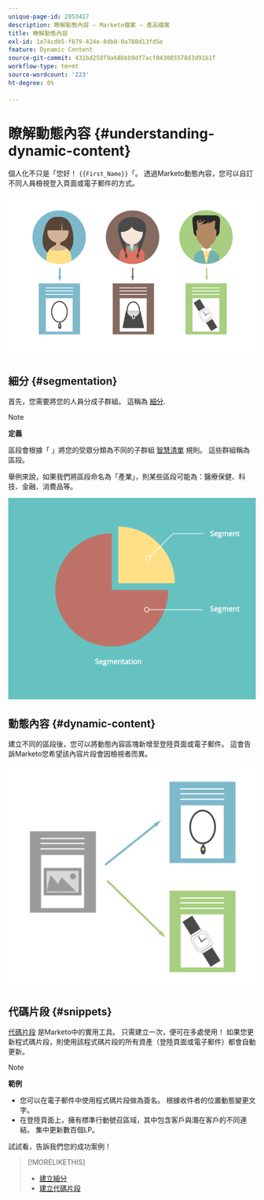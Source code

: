 ```yaml
---
unique-page-id: 2953417
description: 瞭解動態內容 — Marketo檔案 — 產品檔案
title: 瞭解動態內容
exl-id: 1e74cdb5-f879-424e-8db0-0a788d13fd5e
feature: Dynamic Content
source-git-commit: 431bd258f9a68bbb9df7acf043085578d3d91b1f
workflow-type: tm+mt
source-wordcount: '223'
ht-degree: 0%

---
```


# 瞭解動態內容 {#understanding-dynamic-content}

個人化不只是「您好！ `{{First_Name}}`「。 透過Marketo動態內容，您可以自訂不同人員檢視登入頁面或電子郵件的方式。

![](assets/artboard-1.png)

## 細分 {#segmentation}

首先，您需要將您的人員分成子群組。 這稱為 [細分](/help/marketo/product-docs/personalization/segmentation-and-snippets/segmentation/create-a-segmentation.md).

>[!NOTE]
>
>**定義**
>
>區段會根據「 」將您的受眾分類為不同的子群組 [智慧清單](/help/marketo/product-docs/core-marketo-concepts/smart-campaigns/understanding-smart-campaigns.md) 規則。 這些群組稱為區段。

舉例來說，如果我們將區段命名為「產業」，則某些區段可能為：醫療保健、科技、金融、消費品等。

![](assets/artboard-2.png)

## 動態內容 {#dynamic-content}

建立不同的區段後，您可以將動態內容區塊新增至登陸頁面或電子郵件。 這會告訴Marketo您希望該內容片段會因檢視者而異。

![](assets/artboard-3.png)

## 代碼片段 {#snippets}

[代碼片段](/help/marketo/product-docs/personalization/segmentation-and-snippets/snippets/create-a-snippet.md) 是Marketo中的實用工具。 只需建立一次，便可在多處使用！ 如果您更新程式碼片段，則使用該程式碼片段的所有資產（登陸頁面或電子郵件）都會自動更新。

>[!NOTE]
>
>**範例**
>
>* 您可以在電子郵件中使用程式碼片段做為簽名。 根據收件者的位置動態變更文字。
>* 在登陸頁面上，擁有標準行動號召區域，其中包含客戶與潛在客戶的不同連結。 集中更新數百個LP。

試試看，告訴我們您的成功案例！

>[!MORELIKETHIS]
>
>* [建立細分](/help/marketo/product-docs/personalization/segmentation-and-snippets/segmentation/create-a-segmentation.md)
>* [建立代碼片段](/help/marketo/product-docs/personalization/segmentation-and-snippets/snippets/create-a-snippet.md)
